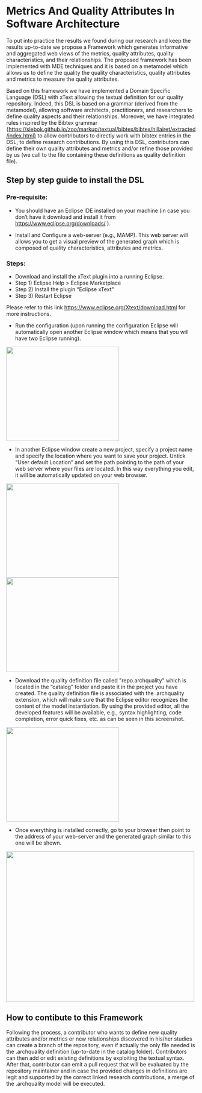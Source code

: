 # Metrics And Quality Attributes In Software Architecture

To put into practice the results we found during our research and keep the results up-to-date we propose a Framework which generates informative and aggregated web views of the metrics, quality attributes, quality characteristics, and their relationships. The proposed framework has been implemented with MDE techniques and it is based on a metamodel which allows us to define the quality the quality characteristics, quality attributes and metrics to measure the quality attributes.



Based on this framework we have implemented a Domain Specific Language (DSL) with xText allowing the textual definition for our quality repository. Indeed, this DSL is based on a grammar (derived from the metamodel), allowing software architects, practitioners, and researchers to define quality aspects and their relationships. Moreover, we have integrated rules inspired by the Bibtex grammar {https://slebok.github.io/zoo/markup/textual/bibtex/bibtex/hillairet/extracted/index.html} to allow contributors to directly work with bibtex entries in the DSL, to define research contributions. By using this DSL, contributors can define their own quality attributes and metrics and/or refine those provided by us (we call to the file containing these definitions as quality definition file).

## Step by step guide to install the DSL

### Pre-requisite:

* You should have an Eclipse IDE installed on your machine (in case you don’t have it download and install it from https://www.eclipse.org/downloads/ ).

* Install and Configure a web-server (e.g., MAMP). This web server will allows you to get a visual preview of the generated graph which is composed of quality characteristics, attributes and metrics.


### Steps:
*  Download and install the xText plugin into a running Eclipse.
  * Step 1) Eclipse Help > Eclipse Marketplace
  * Step 2) Install the plugin “Eclipse xText"
  * Step 3) Restart Eclipse


Please refer to this link https://www.eclipse.org/Xtext/download.html for  more instructions.

* Run the configuration (upon running the configuration Eclipse will automatically open another Eclipse window which means that you will have two Eclipse running).

<img src="https://github.com/xxyyzzaa/QAandMetricsForArch/blob/main/assets/7.png" width="300" height="250">

* In another Eclipse window create a new project, specify a project name and specify the location where you want to save your project. Untick “User default Location” and set the path pointing to the path of your web server where your files are located. In this way everything you edit, it will be automatically updated on your web browser.
<img src="https://github.com/xxyyzzaa/QAandMetricsForArch/blob/main/assets/2.png" width="300" height="250">
<img src="https://github.com/xxyyzzaa/QAandMetricsForArch/blob/main/assets/3.png" width="300" height="250">


* Download the quality definition file called "repo.archquality" which is located in the “catalog” folder and paste it in the project you have created. The quality definition file is associated with the .archquality extension, which will make sure that the Eclipse editor recognizes the content of the model instantiation. By using the provided editor, all the developed features will be available, e.g., syntax highlighting, code completion, error quick fixes, etc. as can be seen in this screenshot.

<img src="https://github.com/xxyyzzaa/QAandMetricsForArch/blob/main/assets/4.png" width="300" height="250">


* Once everything is installed correctly, go to your browser then point to the address of your web-server and the generated graph similar to this one will be shown. 

<img src="https://github.com/xxyyzzaa/QAandMetricsForArch/blob/main/assets/5.png" width="500" height="400">


## How to contibute to this Framework

Following the process, a contributor who wants to define new quality attributes and/or metrics or new relationships discovered in his/her studies can create a branch of the repository, even if actually the only file needed is the .archquality definition (up-to-date in the catalog folder). Contributors can then add or edit existing definitions by exploiting the textual syntax. After that, contributor can emit a pull request that will be evaluated by the repository maintainer and in case the provided changes in definitions are legit and supported by the correct linked research contributions, a merge of the .archquality model will be executed. 




